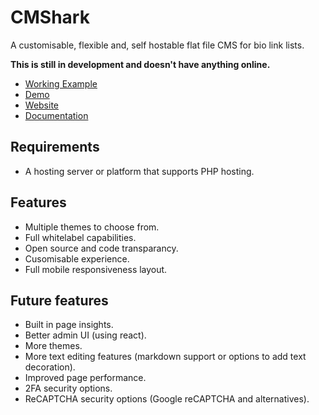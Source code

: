 # CMShark

A customisable, flexible and, self hostable flat file CMS for bio link lists.

**This is still in development and doesn't have anything online.**

- [Working Example](http://will.clarke.ml)
- [Demo](http://cmshark.com/demo)
- [Website](http://cmshark.com)
- [Documentation](http://docs.cmshark.com)

## Requirements

- A hosting server or platform that supports PHP hosting.

## Features

- Multiple themes to choose from.
- Full whitelabel capabilities.
- Open source and code transparancy.
- Cusomisable experience.
- Full mobile responsiveness layout.

## Future  features

- Built in page insights.
- Better admin UI (using react).
- More themes.
- More text editing features (markdown support or options to add text decoration).
- Improved page performance.
- 2FA security options.
- ReCAPTCHA security options (Google reCAPTCHA and alternatives).

